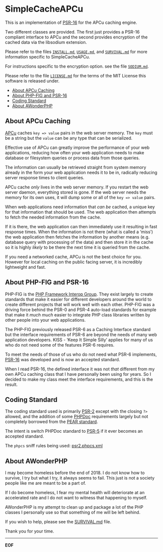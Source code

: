 SimpleCacheAPCu
===============

This is an implementation of [PSR-16](https://www.php-fig.org/psr/psr-16/) for
the APCu caching engine.

Two different classes are provided. The first just provides a PSR-16 compliant
interface to APCu and the second provides encryption of the cached data via
the libsodium extension.

Please refer to the files [`INSTALL.md`](INSTALL.md), [`USAGE.md`](USAGE.md),
and [`SURVIVAL.md`](SURVIVAL.md) for more information specific to
SimpleCacheAPCu.

For instructions specific to the encryption option. see the file
[`SODIUM.md`](SODIUM.md).

Please refer to the file [`LICENSE.md`](LICENSE.md) for the terms of the MIT
License this software is released under.

* [About APCu Caching](#about-apcu-caching)
* [About PHP-FIG and PSR-16](#about-php-fig-and-psr-16)
* [Coding Standard](#coding-standard)
* [About AWonderPHP](#about-awonderphp)

About APCu Caching
------------------

[APCu](https://php.net/manual/en/book.apcu.php) caches `key => value` pairs in
the web server memory. The `key` must be a string but the `value` can be any
type that can be serialized.

Effective use of APCu can greatly improve the performance of your web
applications, reducing how often your web application needs to make database or
filesystem queries or process data from those queries.

The information can usually be retrieved straight from system memory already in
the form your web application needs it to be in, radically reducing server
response times to client queries.

APCu cache *only* lives in the web server memory. If you restart the web server
daemon, everything stored is gone. If the web server needs the memory for its
own uses, it will dump some or all of the `key => value` pairs.

When web applications need information that *can be* cached, a unique key for
that information that should be used. The web application then attempts to
fetch the needed information from the cache.

If it is there, the web application can then immediately use it resulting in
fast response times. When the information is not there (what is called a
‘miss’) the web application then fetches the information by another means (e.g.
database query with processing of the data) and then store it in the cache so
it is highly *likely* to be there the next time it is queried from the cache.

If you need a networked cache, APCu is not the best choice for you. However for
local caching on the public facing server, it is incredibly lightweight and
fast.


About PHP-FIG and PSR-16
------------------------

PHP-FIG is the [PHP Framework Interop Group](https://www.php-fig.org/). They
exist largely to create standards that make it easier for different developers
around the world to create different projects that will work well with each
other. PHP-FIG was a driving force behind the PSR-0 and PSR-4 auto-load
standards for example that make it *much much* easier to integrate PHP class
libraries written by other people into your web applications.

The PHP-FIG previously released PSR-6 as a Caching Interface standard but the
interface requirements of PSR-6 are beyond the needs of many web application
developers. KISS - ‘Keep It Simple Silly’ applies for many of us who do not
need some of the features PSR-6 requires.

To meet the needs of those of us who do not need what PSR-6 implements,
[PSR-16](https://www.php-fig.org/psr/psr-16/) was developed and is now an
accepted standard.

When I read PSR-16, the defined interface it was not *that* different from my
own APCu caching class that I have personally been using for years. So I
decided to make my class meet the interface requirements, and this is the
result.


Coding Standard
---------------

The coding standard used is primarily
[PSR-2](https://www.php-fig.org/psr/psr-2/) except with the closing `?>`
allowed, and the addition of some
[PHPDoc](https://en.wikipedia.org/wiki/PHPDoc) requirements largely but not
completely borrowed from the
[PEAR standard](http://pear.php.net/manual/en/standards.php).

The intent is switch PHPDoc standard to
[PSR-5](https://github.com/phpDocumentor/fig-standards/blob/master/proposed/phpdoc.md)
if it ever becomes an accepted standard.

The `phpcs` sniff rules being used: [psr2.phpcs.xml](psr2.phpcs.xml)


About AWonderPHP
----------------

I may become homeless before the end of 2018. I do not know how to survive, I
try but what I try, it always seems to fail. This just is not a society people
like me are meant to be a part of.

If I do become homeless, I fear my mental health will deteriorate at an
accelerated rate and I do not want to witness that happening to myself.

AWonderPHP is my attempt to clean up and package a lot of the PHP classes I
personally use so that something of me will be left behind.

If you wish to help, please see the [SURVIVAL.md](SURVIVAL.md) file.

Thank you for your time.


-------------------------------------------------
__EOF__